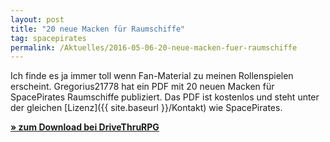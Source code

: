 ```yaml
---
layout: post
title: "20 neue Macken für Raumschiffe"
tag: spacepirates
permalink: /Aktuelles/2016-05-06-20-neue-macken-fuer-raumschiffe
---
```


Ich finde es ja immer toll wenn Fan-Material zu meinen Rollenspielen erscheint. Gregorius21778 hat ein PDF mit 20 neuen Macken für SpacePirates Raumschiffe publiziert. Das PDF ist kostenlos und steht unter der gleichen [Lizenz]({{ site.baseurl }}/Kontakt) wie SpacePirates.

**[&raquo; zum Download bei DriveThruRPG](http://www.drivethrurpg.com/product/182384/Gregorius21778-20-neue-Macken-fr-Space-Pirates)**



